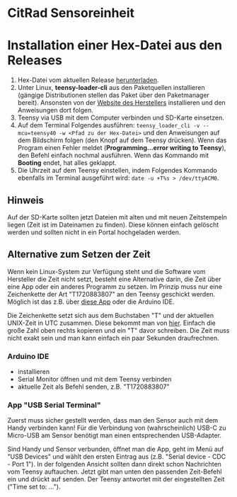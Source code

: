 # CitRad Sensoreinheit

# Installation einer Hex-Datei aus den Releases

1. Hex-Datei vom aktuellen Release [herunterladen](https://github.com/fablabcb/CitRad-SensorUnit/releases).
2. Unter Linux, **teensy-loader-cli** aus den Paketquellen installieren (gängige Distributionen stellen das Paket über den Paketmanager bereit). Ansonsten von der [Website des Herstellers](https://www.pjrc.com/teensy/loader.html) installieren und den Anweisungen dort folgen.
3. Teensy via USB mit dem Computer verbinden und SD-Karte einsetzen.
4. Auf dem Terminal Folgendes ausführen: `teensy_loader_cli -v --mcu=teensy40 -w <Pfad zu der Hex-Datei>` und den Anweisungen auf dem Bildschirm folgen (den Knopf auf dem Teensy drücken). Wenn das Program einen Fehler meldet (**Programming...error writing to Teensy**), den Befehl einfach nochmal ausführen. Wenn das Kommando mit **Booting** endet, hat alles geklappt.
5. Die Uhrzeit auf dem Teensy einstellen, indem Folgendes Kommando ebenfalls im Terminal ausgeführt wird: `date -u +T%s > /dev/ttyACM0`.

## Hinweis

Auf der SD-Karte sollten jetzt Dateien mit alten und mit neuen Zeitstempeln liegen (Zeit ist im Dateinamen zu finden). Diese können einfach gelöscht werden und sollten nicht in ein Portal hochgeladen werden.

## Alternative zum Setzen der Zeit

Wenn kein Linux-System zur Verfügung steht und die Software vom Hersteller die Zeit nicht setzt, besteht eine Alternative darin, die Zeit über eine App oder ein anderes Programm zu setzen. Im Prinzip muss nur eine Zeichenkette der Art "T1720883807" an den Teensy geschickt werden. Möglich ist das z.B. über [diese App](https://play.google.com/store/apps/details?id=de.kai_morich.serial_usb_terminal&hl=de) oder die Arduino IDE.

Die Zeichenkette setzt sich aus dem Buchstaben "T" und der aktuellen UNIX-Zeit in UTC zusammen. Diese bekommt man von [hier](https://www.unixtimestamp.com/de). Einfach die große Zahl oben rechts kopieren und ein "T" davor schreiben. Die Zeit muss nicht exakt sein und man kann einfach ein paar Sekunden draufrechnen.

### Arduino IDE

- installieren
- Serial Monitor öffnen und mit dem Teensy verbinden
- aktuelle Zeit als Befehl senden, z.B. "T1720883807"

### App "USB Serial Terminal"

Zuerst muss sicher gestellt werden, dass man den Sensor auch mit dem Handy verbinden kann! Für die Verbindung von (wahrscheinlich) USB-C zu Micro-USB am Sensor benötigt man einen entsprechenden USB-Adapter.

Sind Handy und Sensor verbunden, öffnet man die App, geht im Menü auf "USB Devices" und wählt den ersten Eintrag aus (z.B. "Serial device - CDC - Port 1"). In der folgenden Ansicht sollten dann direkt schon Nachrichten vom Teensy auftauchen. Jetzt gibt man unten den passenden Zeit-Befehl ein und drückt auf senden. Der Teensy antwortet mit der eingestellten Zeit ("Time set to: ...").

